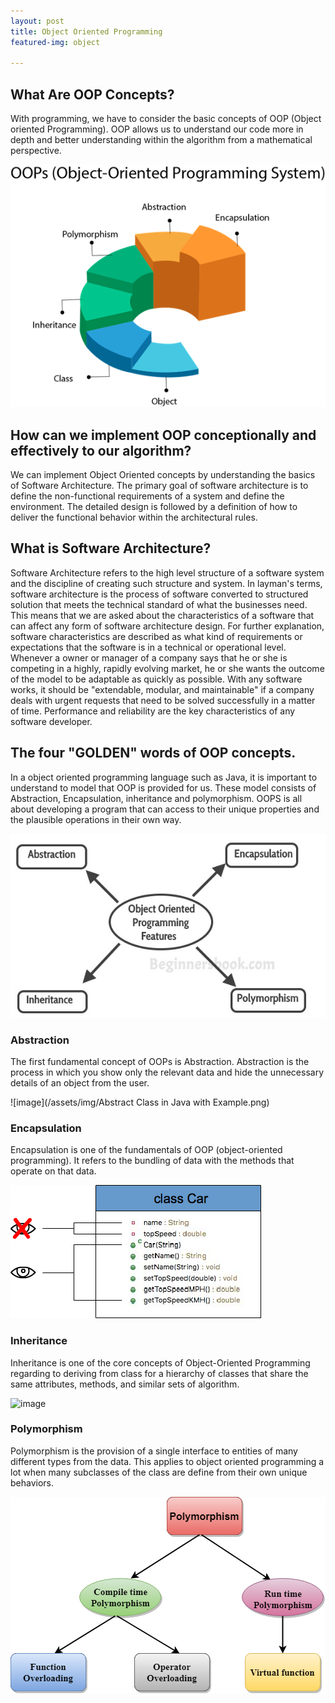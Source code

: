 ```yaml
---
layout: post
title: Object Oriented Programming
featured-img: object

---
```

## What Are OOP Concepts?

With programming, we have to consider the basic concepts of OOP (Object oriented Programming).  OOP allows us to understand our code more in depth and better understanding within the algorithm from a mathematical perspective.

![image](/assets/img/java-oops.png)


## How can we implement OOP conceptionally and effectively to our algorithm?
We can implement Object Oriented concepts by understanding the basics of Software Architecture. The primary goal of software architecture is to define the non-functional requirements of a system and define the environment. The detailed design is followed by a definition of how to deliver the functional behavior within the architectural rules.

## What is Software Architecture?
Software Architecture refers to the high level structure of a software system and the discipline of creating such structure and system. In layman's terms, software architecture is the process of software converted to structured solution that meets the technical standard of what the businesses need.  This means that we are asked about the characteristics of a software that can affect any form of software architecture design. For further explanation, software characteristics are described as what kind of requirements or expectations that the software is in a technical or operational level. Whenever a owner or manager of a company says that he or she is competing in a highly, rapidly evolving market, he or she wants the outcome of the model to be adaptable as quickly as possible. With any software works, it should be "extendable, modular, and maintainable" if a company deals with urgent requests that need to be solved successfully in a matter of time. Performance and reliability are the key characteristics of any software developer.


## The four "GOLDEN" words of OOP concepts.
In a object oriented programming language such as Java, it is important to understand to model that OOP is provided for us. These model consists of Abstraction, Encapsulation, inheritance and polymorphism. OOPS is all about developing a program that can access to their unique properties and the plausible operations in their own way.


![image](/assets/img/Object-oriented-programming-features.jpg)

### Abstraction
The first fundamental concept of OOPs is Abstraction. Abstraction is the process in which you show only the relevant data and hide the unnecessary details of an object from the user.


![image](/assets/img/Abstract Class in Java with Example.png)

### Encapsulation
Encapsulation is one of the fundamentals of OOP (object-oriented programming). It refers to the bundling of data with the methods that operate on that data.

![image](/assets/img/java-encapsulation.png)

### Inheritance
Inheritance is one of the core concepts of Object-Oriented Programming regarding to deriving from class for a hierarchy of classes that share the same attributes, methods, and similar sets of algorithm.

![image](/assets/img/java-types-of-inheritance.jpg.png)

### Polymorphism
Polymorphism is the provision of a single interface to entities of many different types from the data. This applies to object oriented programming a lot when many subclasses of the class are define from their own unique behaviors.

![image](/assets/img/cpp-polymorphism.jpg)
